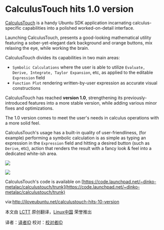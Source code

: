 CalculusTouch hits 1.0 version
==========
[CalculusTouch](https://launchpad.net/calculustouch) is a handy Ubuntu SDK application incarnating calculus-specific capabilities into a polished worked-on-detail interface.

Launching CalculusTouch, presents a good-looking mathematical utility featuring a sober-yet-elegant dark background and orange buttons, mix relaxing the eye, while working the brain.

CalculusTouch divides its capabilities in two main areas:

- `Symbolic Calculations` where the user is able to utilize `Evaluate, Derive, Integrate, Taylor Expansion`, etc, as applied to the editable `Expression` field
- `Function Plot` rendering written-by-user expression as accurate visual constructions

CalculusTouch has reached **version 1.0**, strengthening its previously-introduced features into a more stable version, while adding various minor fixes and optimizations.

The 1.0 version comes to meet the user's needs in calculus operations with a more solid feel.

CalculusTouch's usage has a built-in quality of user-friendliness, (for example) performing a symbolic calculation is as simple as typing an expression in the `Expression` field and hitting a desired button (such as `Derive`, etc), action that renders the result with a fancy look & feel into a dedicated white-ish area.

![](http://iloveubuntu.net/pictures_me/symbolic%20calculation%20calculustouch%20sep16.png)

![](http://iloveubuntu.net/pictures_me/function%20plot%20calculustouch%20sep16.png)

CalculusTouch's code is available on [https://code.launchpad.net/~dinko-metalac/calculustouch/trunk](https://code.launchpad.net/~dinko-metalac/calculustouch/trunk)

via:http://iloveubuntu.net/calculustouch-hits-10-version

本文由 [LCTT][] 原创翻译，[Linux中国][] 荣誉推出

译者：[译者ID][] 校对：[校对者ID][]

[LCTT]:https://github.com/LCTT/TranslateProject
[Linux中国]:http://linux.cn/portal.php
[译者ID]:http://linux.cn/space/译者ID
[校对者ID]:http://linu.xnc/space/校对者ID

[1]:http://iloveubuntu.net/calculustouch-hits-10-version
[2]:https://launchpad.net/calculustouch
[3]:https://code.launchpad.net/~dinko-metalac/calculustouch/trunk